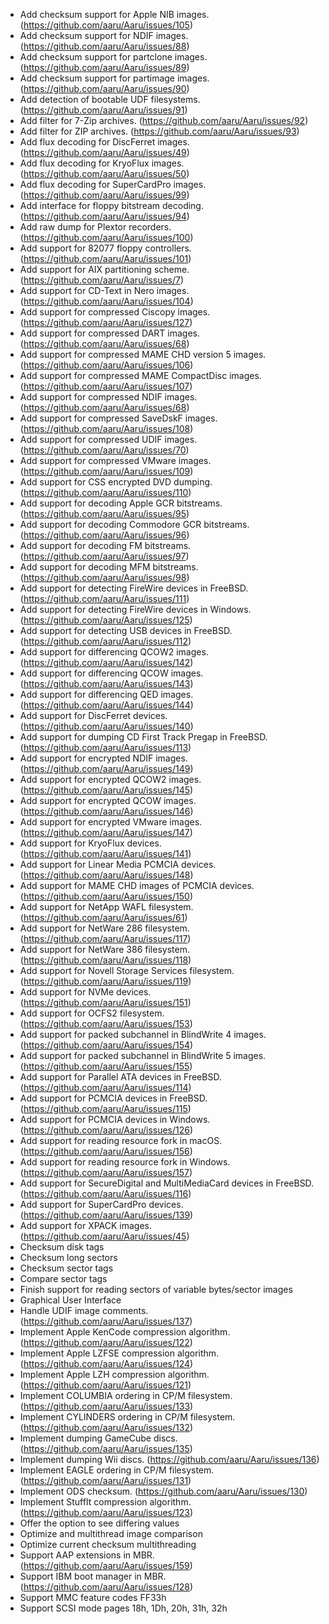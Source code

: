 ﻿* Add checksum support for Apple NIB images. (https://github.com/aaru/Aaru/issues/105)
* Add checksum support for NDIF images. (https://github.com/aaru/Aaru/issues/88)
* Add checksum support for partclone images. (https://github.com/aaru/Aaru/issues/89)
* Add checksum support for partimage images. (https://github.com/aaru/Aaru/issues/90)
* Add detection of bootable UDF filesystems. (https://github.com/aaru/Aaru/issues/91)
* Add filter for 7-Zip archives. (https://github.com/aaru/Aaru/issues/92)
* Add filter for ZIP archives. (https://github.com/aaru/Aaru/issues/93)
* Add flux decoding for DiscFerret images. (https://github.com/aaru/Aaru/issues/49)
* Add flux decoding for KryoFlux images. (https://github.com/aaru/Aaru/issues/50)
* Add flux decoding for SuperCardPro images. (https://github.com/aaru/Aaru/issues/99)
* Add interface for floppy bitstream decoding. (https://github.com/aaru/Aaru/issues/94)
* Add raw dump for Plextor recorders. (https://github.com/aaru/Aaru/issues/100)
* Add support for 82077 floppy controllers. (https://github.com/aaru/Aaru/issues/101)
* Add support for AIX partitioning scheme. (https://github.com/aaru/Aaru/issues/7)
* Add support for CD-Text in Nero images. (https://github.com/aaru/Aaru/issues/104)
* Add support for compressed Ciscopy images. (https://github.com/aaru/Aaru/issues/127)
* Add support for compressed DART images. (https://github.com/aaru/Aaru/issues/68)
* Add support for compressed MAME CHD version 5 images. (https://github.com/aaru/Aaru/issues/106)
* Add support for compressed MAME CompactDisc images. (https://github.com/aaru/Aaru/issues/107)
* Add support for compressed NDIF images. (https://github.com/aaru/Aaru/issues/68)
* Add support for compressed SaveDskF images. (https://github.com/aaru/Aaru/issues/108)
* Add support for compressed UDIF images. (https://github.com/aaru/Aaru/issues/70)
* Add support for compressed VMware images. (https://github.com/aaru/Aaru/issues/109)
* Add support for CSS encrypted DVD dumping. (https://github.com/aaru/Aaru/issues/110)
* Add support for decoding Apple GCR bitstreams. (https://github.com/aaru/Aaru/issues/95)
* Add support for decoding Commodore GCR bitstreams. (https://github.com/aaru/Aaru/issues/96)
* Add support for decoding FM bitstreams. (https://github.com/aaru/Aaru/issues/97)
* Add support for decoding MFM bitstreams. (https://github.com/aaru/Aaru/issues/98)
* Add support for detecting FireWire devices in FreeBSD. (https://github.com/aaru/Aaru/issues/111)
* Add support for detecting FireWire devices in Windows. (https://github.com/aaru/Aaru/issues/125)
* Add support for detecting USB devices in FreeBSD. (https://github.com/aaru/Aaru/issues/112)
* Add support for differencing QCOW2 images. (https://github.com/aaru/Aaru/issues/142)
* Add support for differencing QCOW images. (https://github.com/aaru/Aaru/issues/143)
* Add support for differencing QED images. (https://github.com/aaru/Aaru/issues/144)
* Add support for DiscFerret devices. (https://github.com/aaru/Aaru/issues/140)
* Add support for dumping CD First Track Pregap in FreeBSD. (https://github.com/aaru/Aaru/issues/113)
* Add support for encrypted NDIF images. (https://github.com/aaru/Aaru/issues/149)
* Add support for encrypted QCOW2 images. (https://github.com/aaru/Aaru/issues/145)
* Add support for encrypted QCOW images. (https://github.com/aaru/Aaru/issues/146)
* Add support for encrypted VMware images. (https://github.com/aaru/Aaru/issues/147)
* Add support for KryoFlux devices. (https://github.com/aaru/Aaru/issues/141)
* Add support for Linear Media PCMCIA devices. (https://github.com/aaru/Aaru/issues/148)
* Add support for MAME CHD images of PCMCIA devices. (https://github.com/aaru/Aaru/issues/150)
* Add support for NetApp WAFL filesystem. (https://github.com/aaru/Aaru/issues/61)
* Add support for NetWare 286 filesystem. (https://github.com/aaru/Aaru/issues/117)
* Add support for NetWare 386 filesystem. (https://github.com/aaru/Aaru/issues/118)
* Add support for Novell Storage Services filesystem. (https://github.com/aaru/Aaru/issues/119)
* Add support for NVMe devices. (https://github.com/aaru/Aaru/issues/151)
* Add support for OCFS2 filesystem. (https://github.com/aaru/Aaru/issues/153)
* Add support for packed subchannel in BlindWrite 4 images. (https://github.com/aaru/Aaru/issues/154)
* Add support for packed subchannel in BlindWrite 5 images. (https://github.com/aaru/Aaru/issues/155)
* Add support for Parallel ATA devices in FreeBSD. (https://github.com/aaru/Aaru/issues/114)
* Add support for PCMCIA devices in FreeBSD. (https://github.com/aaru/Aaru/issues/115)
* Add support for PCMCIA devices in Windows. (https://github.com/aaru/Aaru/issues/126)
* Add support for reading resource fork in macOS. (https://github.com/aaru/Aaru/issues/156)
* Add support for reading resource fork in Windows. (https://github.com/aaru/Aaru/issues/157)
* Add support for SecureDigital and MultiMediaCard devices in FreeBSD. (https://github.com/aaru/Aaru/issues/116)
* Add support for SuperCardPro devices. (https://github.com/aaru/Aaru/issues/139)
* Add support for XPACK images. (https://github.com/aaru/Aaru/issues/45)
* Checksum disk tags
* Checksum long sectors
* Checksum sector tags
* Compare sector tags
* Finish support for reading sectors of variable bytes/sector images
* Graphical User Interface
* Handle UDIF image comments. (https://github.com/aaru/Aaru/issues/137)
* Implement Apple KenCode compression algorithm. (https://github.com/aaru/Aaru/issues/122)
* Implement Apple LZFSE compression algorithm. (https://github.com/aaru/Aaru/issues/124)
* Implement Apple LZH compression algorithm. (https://github.com/aaru/Aaru/issues/121)
* Implement COLUMBIA ordering in CP/M filesystem. (https://github.com/aaru/Aaru/issues/133)
* Implement CYLINDERS ordering in CP/M filesystem. (https://github.com/aaru/Aaru/issues/132)
* Implement dumping GameCube discs. (https://github.com/aaru/Aaru/issues/135)
* Implement dumping Wii discs. (https://github.com/aaru/Aaru/issues/136)
* Implement EAGLE ordering in CP/M filesystem. (https://github.com/aaru/Aaru/issues/131)
* Implement ODS checksum. (https://github.com/aaru/Aaru/issues/130)
* Implement StuffIt compression algorithm. (https://github.com/aaru/Aaru/issues/123)
* Offer the option to see differing values
* Optimize and multithread image comparison
* Optimize current checksum multithreading
* Support AAP extensions in MBR. (https://github.com/aaru/Aaru/issues/159)
* Support IBM boot manager in MBR. (https://github.com/aaru/Aaru/issues/128)
* Support MMC feature codes FF33h
* Support SCSI mode pages 18h, 1Dh, 20h, 31h, 32h